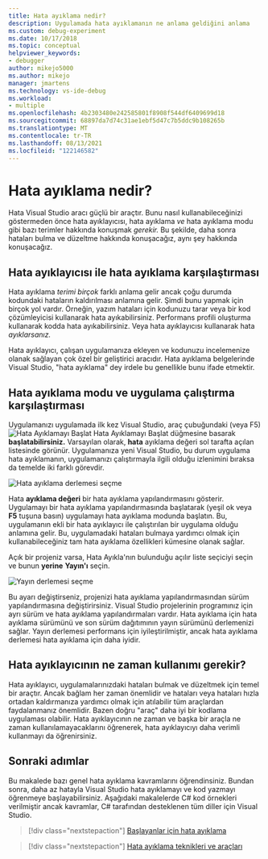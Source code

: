 ```yaml
---
title: Hata ayıklama nedir?
description: Uygulamada hata ayıklamanın ne anlama geldiğini anlama
ms.custom: debug-experiment
ms.date: 10/17/2018
ms.topic: conceptual
helpviewer_keywords:
- debugger
author: mikejo5000
ms.author: mikejo
manager: jmartens
ms.technology: vs-ide-debug
ms.workload:
- multiple
ms.openlocfilehash: 4b2303480e242585801f8908f544df6409699d18
ms.sourcegitcommit: 68897da7d74c31ae1ebf5d47c7b5ddc9b108265b
ms.translationtype: MT
ms.contentlocale: tr-TR
ms.lasthandoff: 08/13/2021
ms.locfileid: "122146582"
---
```

# <a name="what-is-debugging"></a>Hata ayıklama nedir?

Hata Visual Studio aracı güçlü bir araçtır. Bunu nasıl kullanabileceğinizi göstermeden önce hata ayıklayıcısı, hata ayıklama *ve* hata ayıklama modu gibi bazı terimler hakkında konuşmak *gerekir.* Bu şekilde, daha sonra hataları bulma ve düzeltme hakkında konuşacağız, aynı şey hakkında konuşacağız.

## <a name="debugger-vs-debugging"></a>Hata ayıklayıcısı ile hata ayıklama karşılaştırması

Hata ayıklama *terimi birçok* farklı anlama gelir ancak çoğu durumda kodundaki hataların kaldırılması anlamına gelir. Şimdi bunu yapmak için birçok yol vardır. Örneğin, yazım hataları için kodunuzu tarar veya bir kod çözümleyicisi kullanarak hata ayıkabilirsiniz. Performans profili oluşturma kullanarak kodda hata ayıkabilirsiniz. Veya hata ayıklayıcısı kullanarak hata *ayıklarsanız.*

Hata ayıklayıcı, çalışan uygulamanıza ekleyen ve kodunuzu incelemenize olanak sağlayan çok özel bir geliştirici aracıdır. Hata ayıklama belgelerinde Visual Studio, "hata ayıklama" dey irdele bu genellikle bunu ifade etmektir.

## <a name="debug-mode-vs-running-your-app"></a>Hata ayıklama modu ve uygulama çalıştırma karşılaştırması

Uygulamanızı uygulamada ilk kez Visual Studio, araç çubuğundaki (veya F5) ![](../debugger/media/dbg-tour-start-debugging.png "Hata Ayıklamayı Başlat") Hata Ayıklamayı Başlat düğmesine basarak **başlatabilirsiniz.** Varsayılan olarak, **hata** ayıklama değeri sol tarafta açılan listesinde görünür. Uygulamanıza yeni Visual Studio, bu durum uygulama hata ayıklamanın, uygulamanızı çalıştırmayla ilgili olduğu izlenimini bıraksa da temelde iki farklı görevdir.

![Hata ayıklama derlemesi seçme](../debugger/media/what-is-debugging-debug-build.png)

Hata **ayıklama değeri** bir hata ayıklama yapılandırmasını gösterir. Uygulamayı bir hata ayıklama yapılandırmasında başlatarak (yeşil ok veya **F5** tuşuna basın) uygulamayı hata ayıklama modunda başlatın. Bu, uygulamanın ekli bir hata ayıklayıcı ile çalıştırılan bir uygulama olduğu anlamına gelir.  Bu, uygulamadaki hataları bulmaya yardımcı olmak için kullanabileceğiniz tam hata ayıklama özellikleri kümesine olanak sağlar.

Açık bir projeniz varsa, Hata Ayıkla'nın bulunduğu açılır liste seçiciyi seçin ve bunun **yerine** **Yayın'ı** seçin.

![Yayın derlemesi seçme](../debugger/media/what-is-debugging-release-build.png)

Bu ayarı değiştirseniz, projenizi hata ayıklama yapılandırmasından sürüm yapılandırmasına değiştirirsiniz. Visual Studio projelerinin programınız için ayrı sürüm ve hata ayıklama yapılandırmaları vardır. Hata ayıklama için hata ayıklama sürümünü ve son sürüm dağıtımının yayın sürümünü derlemenizi sağlar. Yayın derlemesi performans için iyileştirilmiştir, ancak hata ayıklama derlemesi hata ayıklama için daha iyidir.

## <a name="when-to-use-a-debugger"></a>Hata ayıklayıcının ne zaman kullanımı gerekir?

Hata ayıklayıcı, uygulamalarınızdaki hataları bulmak ve düzeltmek için temel bir araçtır. Ancak bağlam her zaman önemlidir ve hataları veya hataları hızla ortadan kaldırmanıza yardımcı olmak için atılabilir tüm araçlardan faydalanmanız önemlidir. Bazen doğru "araç" daha iyi bir kodlama uygulaması olabilir. Hata ayıklayıcının ne zaman ve başka bir araçla ne zaman kullanılamayacaklarını öğrenerek, hata ayıklayıcıyı daha verimli kullanmayı da öğrenirsiniz.

## <a name="next-steps"></a>Sonraki adımlar

Bu makalede bazı genel hata ayıklama kavramlarını öğrendinsiniz. Bundan sonra, daha az hatayla Visual Studio hata ayıklamayı ve kod yazmayı öğrenmeye başlayabilirsiniz. Aşağıdaki makalelerde C# kod örnekleri verilmiştir ancak kavramlar, C# tarafından desteklenen tüm diller için Visual Studio.

> [!div class="nextstepaction"]
> [Başlayanlar için hata ayıklama](../debugger/debugging-absolute-beginners.md)

> [!div class="nextstepaction"]
> [Hata ayıklama teknikleri ve araçları](../debugger/write-better-code-with-visual-studio.md)
